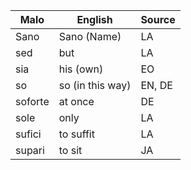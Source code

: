 Malo                    | English          | Source
----------------------- | ---------------- | --------------
Sano                    | Sano (Name)      | LA
sed                     | but              | LA
sia                     | his (own)        | EO
so                      | so (in this way) | EN, DE
soforte                 | at once          | DE
sole                    | only             | LA
sufici                  | to suffit        | LA
supari                  | to sit           | JA


